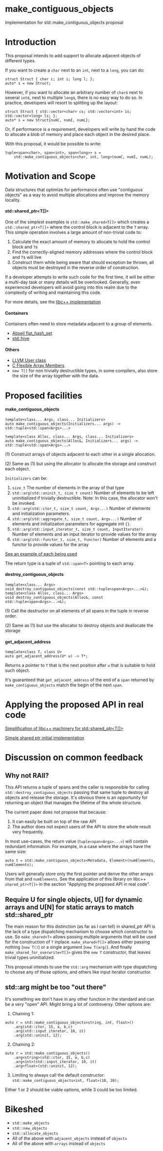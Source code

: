 # make_contiguous_objects
Implementation for std::make_contiguous_objects proposal


# Introduction

This proposal intends to add support to allocate adjacent objects of different types.

If you want to create a `char` next to an `int`, next to a `long`, you can do:
```
struct Struct { char c; int i; long l; };
auto* s = new Struct;
```

However, if you want to allocate an arbitrary number of `char`s next to several `int`s, next to multiple `long`s, there is no easy way to do so.
In practice, developers will resort to splitting up the layout:

```
struct Struct { std::vector<char> cs; std::vector<int> is; std::vector<long> ls; };
auto* s = new Struct{numC, numI, numL};
```
Or, if performance is a requirement, developers will write by hand the code to allocate a blob of memory and place each object in the desired place.

With this proposal, it would be possible to write:
```
tuple<span<char>, span<int>, span<long>> s =
    std::make_contiguous_objects<char, int, long>(numC, numI, numL);
```

# Motivation and Scope

Data structures that optimize for performance often use "contiguous objects" as a way to avoid multiple allocations and improve the memory locality.

#### std::shared_ptr<T[]>
One of the simplest examples is `std::make_shared<T[]>` which creates a `std::shared_ptr<T[]>` where the control block is adjacent to the `T` array.
This simple operation involves a large amount of non-trivial code to:
1. Calculate the exact amount of memory to allocate to hold the control block and `T`s
2. Find the correctly-aligned memory addresses where the control block and  `T`s will live
3. Construct them while being aware that should exception be thrown, all objects must be destroyed in the reverse order of construction.

If a developer attempts to write such code for the first time, it will be either a multi-day task or many details will be overlooked.
Generally, even experienced developers will avoid going into this realm due to the complexity of writing and maintaining this code.

For more details, see the [libc++ implementation](https://github.com/llvm/llvm-project/blob/2f887c9a760dfdffa584ce84361912fe122ad79f/libcxx/include/__memory/shared_ptr.h#L1139)

#### Containers

Containers often need to store metadata adjacent to a group of elements.

- [Abseil flat_hash_set](https://github.com/abseil/abseil-cpp/blob/d8933b836b1e1aac982b1dd42cc6ac1343a878d5/absl/container/internal/raw_hash_set.h#L1342)
- [std::hive](https://github.com/mattreecebentley/plf_hive/blob/8c2bf6d9606df1d76900751ffffc472e994b529b/plf_hive.h#L174)

#### Others

- [LLVM User class](https://github.com/llvm/llvm-project/blob/1597e5e6932b944c2c382a138e76b757da56b200/llvm/include/llvm/IR/User.h#L63)
- [C Flexible Array Members](https://en.wikipedia.org/wiki/Flexible_array_member)
- `new T[]` for non trivially destructible types, in some compilers, also store the size of the array together with the data.

# Proposed facilities

#### make_contiguous_objects
```
template<class... Args, class... Initializers>
auto make_contiguous_objects(Initializers... args) -> std::tuple<std::span<Args>...>

template<class Alloc, class... Args, class... Initializers>
auto make_contiguous_objects(Alloc&, Initializers... args) -> std::tuple<std::span<Args>...>
```
(1) Construct arrays of objects adjacent to each other in a single allocation.

(2) Same as (1) but using the allocator to allocate the storage and construct each object.

`Initializers` can be:
1. `size_t`
    The number of elements in the array of that type
2. `std::arg(std::uninit_t, size_t count)`
    Number of elements to be left uninitialized if trivially destructible.
    Note: In this case, the allocator won't be invoked.
3. `std::arg(std::ctor_t, size_t count, Args...)`
    Number of elements and initialization parameters.
4. `std::arg(std::aggregate_t, size_t count, Args...)`
    Number of elements and initialization parameters for aggregate init `{}`.
5. `std::arg(std::input_iterator_t, size_t count, InputIterator)`
    Number of elements and an input iterator to provide values for the array
6. `std::arg(std::functor_t, size_t, Functor)`
    Number of elements and a functor to provide values for the array

[See an example of each being used](https://github.com/brenoguim/make_contiguous_objects/blob/6bbd8ca8f6f4fb5e5c21fb3d1b5442d1dd2a8978/tests/unit/basic.test.cpp#L91)

The return type is a tuple of `std::span<T>` pointing to each array.

#### destroy_contiguous_objects
```
template<class... Args>
void destroy_contiguous_objects(const std::tuple<span<Args>...>&);
template<class Alloc, class... Args>
void destroy_contiguous_objects(Alloc&, const std::tuple<span<Args>...>&);
```
(1) Call the destructor on all elements of all spans in the tuple in reverse order.

(2) Same as (1) but use the allocator to destroy objects and deallocate the storage


#### get_adjacent_address
```
template<class T, class U>
auto get_adjacent_address(U* u) -> T*;
```
Returns a pointer to `T` that is the next position after `u` that is suitable to hold such object.

It's guaranteed that `get_adjacent_address` of the end of a `span` returned by `make_contiguous_objects` match the begin of the next `span`.

# Applying the proposed API in real code

[Simplification of libc++ machinery for std::shared_ptr<T[]>](https://github.com/llvm/llvm-project/compare/main...brenoguim:llvm-project:breno.mco?diff=split#diff-19c001df6058f7f3e4c8d1cd2856da344c1bfc52a06b8c144540b0d4cc99ff1d)


[Simple shared ptr initial implementation](https://github.com/brenoguim/make_contiguous_objects/blob/main/tests/unit/shared_array.test.cpp)

# Discussion on common feedback

## Why not RAII?

This API returns a tuple of spans and the caller is responsible for calling `std::destroy_contiguous_objects` passing that same tuple to destroy all objects and release the storage.
It's obvious there is an opportunity for returning an object that manages the lifetime of the whole structure.

The current paper does not propose that because:
1. It can easily be built on top of the raw API
2. The author does not expect users of the API to store the whole result very frequently.

In most use-cases, the return value (`tuple<span<Args>...>`) will contain redundant information. For example, in a case where the arrays have the same size:
```
auto t = std::make_contiguous_objects<Metadata, Element>(numElements, numElements);
```
Users will generally store only the first pointer and derive the other arrays from that and `numElements`.
See the application of this library on libc++ `shared_ptr<T[]>` in the section "Applying the proposed API in real code".

## Require U for single objects, U[] for dynamic arrays and U[N] for static arrays to match std::shared_ptr

The main reason for this distinction (as far as I can tell) in shared_ptr API is the lack of a type dispatching mechanism to choose which constructor to use.
So `make_shared<T>` allows passing multiple arguments that will be used for the construction of `T` inplace.
`make_shared<T[]>` allows either passing nothing (`new T()`) or a single argument (`new T(arg)`).
And finally `make_shared_for_overwrite<T[]>` gives the `new T` constructor, that leaves trivial types uninitialized.

This proposal intends to use the `std::arg` mechanism with type dispatching to choose any of those options, and others like input iterator constructor.

## std::arg might be too "out there"

It's something we don't have in any other function in the standard and can be a very "open" API. Might bring a lot of controversy.
Other options are:
1. Chaining 1:
```
auto r = std::make_contiguous_objects<string, int, float>()
    .arg(std::ctor, 15, a, b,c)
    .arg(std::input_iterator, 10, it)
    .arg(std::uninit, 12);
```
2. Chaining 2:
```
auto r = std::make_contiguous_objects()
    .arg<string>(std::ctor, 15, a, b,c)
    .arg<int>(std::input_iterator, 10, it)
    .arg<float>(std::uninit, 12);
```
3. Limiting to always call the default constructor: `std::make_contiguous_objects<int, float>(10, 20);`

Either 1 or 2 should be viable options, while 3 could be too limited.


# Bikeshed

- `std::make_objects`
- `std::new_objects`
- `std::allocate_objects`
- All of the above with `adjacent_objects` instead of `objects`
- All of the above with `arrays` instead of `objects`
